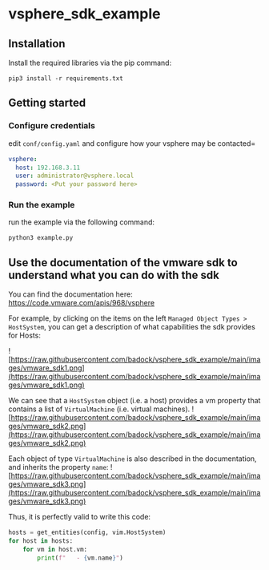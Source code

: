 # vsphere_sdk_example

## Installation

Install the required libraries via the pip command:
```shell
pip3 install -r requirements.txt
```

## Getting started

### Configure credentials

edit `conf/config.yaml` and configure how your vsphere may be contacted=

```yaml
vsphere:
  host: 192.168.3.11
  user: administrator@vsphere.local
  password: <Put your password here>
```


### Run the example

run the example via the following command:

```shell
python3 example.py
```

## Use the documentation of the vmware sdk to understand what you can do with the sdk

You can find the documentation here:
https://code.vmware.com/apis/968/vsphere

For example, by clicking on the items on the left `Managed Object Types > HostSystem`,
you can get a description of what capabilities the sdk provides for Hosts:

![https://raw.githubusercontent.com/badock/vsphere_sdk_example/main/images/vmware_sdk1.png](https://raw.githubusercontent.com/badock/vsphere_sdk_example/main/images/vmware_sdk1.png)

We can see that a `HostSystem` object (i.e. a host) provides a vm property that contains a list of `VirtualMachine` (i.e. virtual machines).
![https://raw.githubusercontent.com/badock/vsphere_sdk_example/main/images/vmware_sdk2.png](https://raw.githubusercontent.com/badock/vsphere_sdk_example/main/images/vmware_sdk2.png)

Each object of type `VirtualMachine` is also described in the documentation, and inherits the property `name`:
![https://raw.githubusercontent.com/badock/vsphere_sdk_example/main/images/vmware_sdk3.png](https://raw.githubusercontent.com/badock/vsphere_sdk_example/main/images/vmware_sdk3.png)

Thus, it is perfectly valid to write this code:

```python
hosts = get_entities(config, vim.HostSystem)
for host in hosts:
    for vm in host.vm:
        print(f"   - {vm.name}")
```
